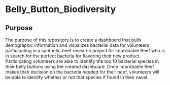 # Belly_Button_Biodiversity

## Purpose
The purpose of this repository is to create a dashboard that pulls demographic information and visualizes bacterial data for volunteers participating in a synthetic beef research project for Improbable Beef who is in search for the perfect bacteria for flavoring their new product. Participating volunteers are able to identify the top 10 bacterial species in their belly buttons using the created dashboard. Once Improbable Beef makes their decision on the bacteria needed for their beef, volunteers will be able to identify whether or not that species if found in their navel.

